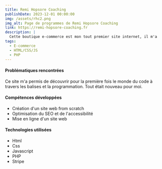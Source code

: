 ```yaml
---
title: Remi Hopsore Coaching
publishDate: 2023-12-01 00:00:00
img: /assets/rhc2.png
img_alt: Page de programmes de Remi Hopsore Coaching
link: https://remi-hopsore-coaching.fr
description: |
  Cette boutique e-commerce est mon tout premier site internet, il m'a permis de détailler et de mettre en vente mes programmes sportifs dans le cadre de mon activité de coach sportif en freelance. Aujourd'hui la boutique n'est plus active mais le site reste consultable.
tags:
  - E-commerce
  - HTML/CSS/JS
  - PHP
---
```


#### Problématiques rencontrées

Ce site m'a permis de découvrir pour la première fois le monde du code à travers les balises et la programmation. Tout était nouveau pour moi.

#### Compétences développées
- Création d'un site web from scratch
- Optimisation du SEO et de l'accessibilité 
- Mise en ligne d'un site web

#### Technologies utilisées

- Html
- Css
- Javascript
- PHP
- Stripe
